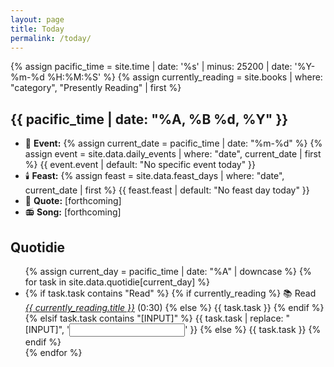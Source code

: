 ```yaml
---
layout: page
title: Today
permalink: /today/
---
```

{% assign pacific_time = site.time | date: '%s' | minus: 25200 | date: '%Y-%m-%d %H:%M:%S' %}
{% assign currently_reading = site.books | where: "category", "Presently Reading" | first %}
<h2 id="current-date">{{ pacific_time | date: "%A, %B %d, %Y" }}</h2>
<ul>
<li>📆 <strong>Event:</strong> 
  <span id="daily-event">
    {% assign current_date = pacific_time | date: "%m-%d" %}
    {% assign event = site.data.daily_events | where: "date", current_date | first %}
    {{ event.event | default: "No specific event today" }}
  </span>
</li>
<li>🕯️ <strong>Feast:</strong> 
  <span id="feast-day">
    {% assign feast = site.data.feast_days | where: "date", current_date | first %}
    {{ feast.feast | default: "No feast day today" }}
  </span>
</li>
<li>📝 <strong>Quote:</strong> [forthcoming]</li>
<li>📻 <strong>Song:</strong> [forthcoming]</li>
</ul>
<h2>Quotidie</h2>
<ul id="quotidie-list">
  {% assign current_day = pacific_time | date: "%A" | downcase %}
  {% for task in site.data.quotidie[current_day] %}
    <li>
      {% if task.task contains "Read" %}
        {% if currently_reading %}
          📚 Read <i><a href="{{ currently_reading.url }}">{{ currently_reading.title }}</a></i> (0:30)
        {% else %}
          {{ task.task }}
        {% endif %}
      {% elsif task.task contains "[INPUT]" %}
        {{ task.task | replace: "[INPUT]", '<input type="text" name="task">' }}
      {% else %}
        {{ task.task }}
      {% endif %}
    </li>
  {% endfor %}
</ul>

<script>
document.addEventListener('DOMContentLoaded', function() {
  function getPacificTime() {
    return new Date().toLocaleString("en-US", {timeZone: "America/Los_Angeles"});
  }

  function updateTimeElements() {
    const pacificTime = new Date(getPacificTime());
    
    // Update current date
    document.getElementById('current-date').textContent = pacificTime.toLocaleString('en-US', { weekday: 'long', year: 'numeric', month: 'long', day: 'numeric' });

    // Update daily event and feast day
    const currentDate = pacificTime.toLocaleString('en-US', { month: '2-digit', day: '2-digit' });
    updateDailyEvent(currentDate);
    updateFeastDay(currentDate);

    // Update Quotidie list
    const currentDay = pacificTime.toLocaleString('en-US', { weekday: 'long' }).toLowerCase();
    updateQuotidieList(currentDay);

    console.log('Current Pacific Time:', pacificTime.toLocaleString());
    console.log('Lookup date for events and feasts:', currentDate);
  }

  function updateDailyEvent(date) {
    const dailyEvents = {{ site.data.daily_events | jsonify }};
    const event = dailyEvents.find(e => e.date === date);
    document.getElementById('daily-event').textContent = event ? event.event : "No specific event today";
  }

  function updateFeastDay(date) {
    const feastDays = {{ site.data.feast_days | jsonify }};
    const feast = feastDays.find(f => f.date === date);
    document.getElementById('feast-day').textContent = feast ? feast.feast : "No feast day today";
  }

  function updateQuotidieList(day) {
    const quotidie = {{ site.data.quotidie | jsonify }};
    const tasks = quotidie[day];
    const quotidieList = document.getElementById('quotidie-list');
    quotidieList.innerHTML = ''; // Clear existing tasks

    tasks.forEach(task => {
      const li = document.createElement('li');
      if (task.task.includes("Read")) {
        const currentlyReading = {{ currently_reading | jsonify }};
        if (currentlyReading) {
          li.innerHTML = `📚 Read <i><a href="${currentlyReading.url}">${currentlyReading.title}</a></i> (0:30)`;
        } else {
          li.textContent = task.task;
        }
      } else if (task.task.includes("[INPUT]")) {
        li.innerHTML = task.task.replace("[INPUT]", '<input type="text" name="task">');
      } else {
        li.textContent = task.task;
      }
      quotidieList.appendChild(li);
    });
  }

  // Initial update
  updateTimeElements();

  // Update every minute
  setInterval(updateTimeElements, 60000);
});
</script>
